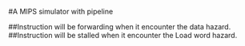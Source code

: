 #A MIPS simulator with pipeline

##Instruction will be forwarding when it encounter the data hazard.
##Instruction will be stalled when it encounter the Load word hazard.